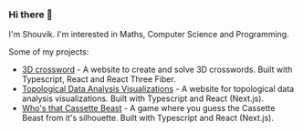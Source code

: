 

### Hi there 👋
I'm Shouvik. I'm interested in Maths, Computer Science and Programming.

Some of my projects:
- [3D crossword](https://github.com/ShouvikGhosh2048/3d-crossword) - A website to create and solve 3D crosswords. Built with Typescript, React and React Three Fiber.
- [Topological Data Analysis Visualizations](https://github.com/ShouvikGhosh2048/topological-data-analysis-visualizations) - A website for topological data analysis visualizations. Built with Typescript and React (Next.js).
- [Who's that Cassette Beast](https://github.com/ShouvikGhosh2048/whos-that-cassette-beast) - A game where you guess the Cassette Beast from it's silhouette. Built with Typescript and React (Next.js).

